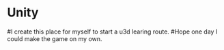 # Unity
#I create this place for myself to start a u3d learing route.
#Hope one day I could make the game on my own.
